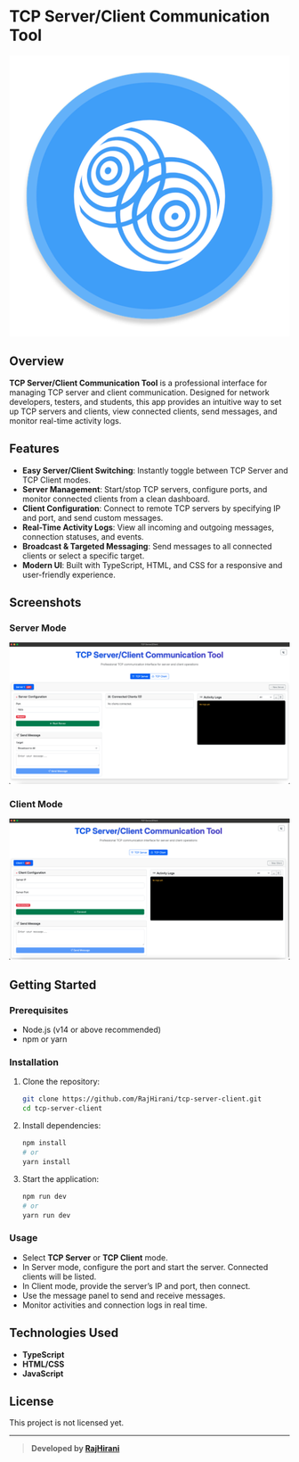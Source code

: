 # TCP Server/Client Communication Tool
![App Icon](./images/appIcon.png)

## Overview

**TCP Server/Client Communication Tool** is a professional interface for managing TCP server and client communication. Designed for network developers, testers, and students, this app provides an intuitive way to set up TCP servers and clients, view connected clients, send messages, and monitor real-time activity logs.

## Features

- **Easy Server/Client Switching**: Instantly toggle between TCP Server and TCP Client modes.
- **Server Management**: Start/stop TCP servers, configure ports, and monitor connected clients from a clean dashboard.
- **Client Configuration**: Connect to remote TCP servers by specifying IP and port, and send custom messages.
- **Real-Time Activity Logs**: View all incoming and outgoing messages, connection statuses, and events.
- **Broadcast & Targeted Messaging**: Send messages to all connected clients or select a specific target.
- **Modern UI**: Built with TypeScript, HTML, and CSS for a responsive and user-friendly experience.

## Screenshots

### Server Mode
![TCP Server Mode](./images/image1.png)

### Client Mode
![TCP Client Mode](./images/image2.png)

## Getting Started

### Prerequisites

- Node.js (v14 or above recommended)
- npm or yarn

### Installation

1. Clone the repository:
   ```bash
   git clone https://github.com/RajHirani/tcp-server-client.git
   cd tcp-server-client
   ```
2. Install dependencies:
   ```bash
   npm install
   # or
   yarn install
   ```
3. Start the application:
   ```bash
   npm run dev
   # or
   yarn run dev
   ```

### Usage

- Select **TCP Server** or **TCP Client** mode.
- In Server mode, configure the port and start the server. Connected clients will be listed.
- In Client mode, provide the server’s IP and port, then connect.
- Use the message panel to send and receive messages.
- Monitor activities and connection logs in real time.

## Technologies Used

- **TypeScript**
- **HTML/CSS**
- **JavaScript**

## License

This project is not licensed yet.

---

> **Developed by [RajHirani](https://github.com/RajHirani)**